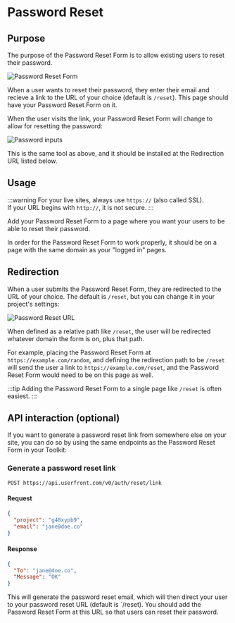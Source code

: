 # Password Reset

## Purpose

The purpose of the Password Reset Form is to allow existing users to reset their password.

![Password Reset Form](https://res.cloudinary.com/component/image/upload/w_300/v1597168270/permanent/reset-mod.png)

When a user wants to reset their password, they enter their email and recieve a link to the URL of your choice (default is `/reset`). This page should have your Password Reset Form on it.

When the user visits the link, your Password Reset Form will change to allow for resetting the password:

![Password inputs](https://res.cloudinary.com/component/image/upload/w_300/v1583444599/guide/reset_inputs.png)

This is the same tool as above, and it should be installed at the Redirection URL listed below.

## Usage

:::warning
For your live sites, always use `https://` (also called SSL).<br>
If your URL begins with `http://`, it is not secure.
:::

Add your Password Reset Form to a page where you want your users to be able to reset their password.

In order for the Password Reset Form to work properly, it should be on a page with the same domain as your "logged in" pages.

## Redirection

When a user submits the Password Reset Form, they are redirected to the URL of your choice. The default is `/reset`, but you can change it in your project's settings:

![Password Reset URL](https://res.cloudinary.com/component/image/upload/v1583361091/guide/reset_url.png)

When defined as a relative path like `/reset`, the user will be redirected whatever domain the form is on, plus that path.

For example, placing the Password Reset Form at `https://example.com/random`, and defining the redirection path to be `/reset` will send the user a link to `https://example.com/reset`, and the Password Reset Form would need to be on this page as well.

:::tip
Adding the Password Reset Form to a single page like `/reset` is often easiest.
:::

## API interaction (optional)

If you want to generate a password reset link from somewhere else on your site, you can do so by using the same endpoints as the Password Reset Form in your Toolkit:

### Generate a password reset link

```
POST https://api.userfront.com/v0/auth/reset/link
```

#### Request

```json
{
  "project": "g48xypb9",
  "email": "jane@doe.co"
}
```

#### Response

```json
{
  "To": "jane@doe.co",
  "Message": "OK"
}
```

This will generate the password reset email, which will then direct your user to your password reset URL (default is `/reset). You should add the Password Reset Form at this URL so that users can reset their password.
